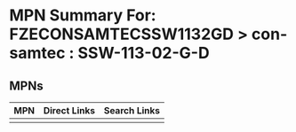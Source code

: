 



# MPN Summary For: FZECONSAMTECSSW1132GD > con-samtec : SSW-113-02-G-D

## MPNs
  

|MPN|Direct Links|Search Links|
| :--- | :--- | :--- |
||||

